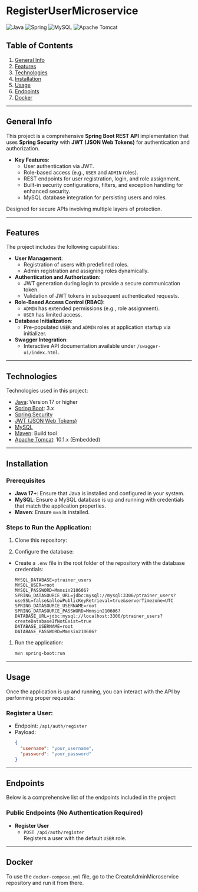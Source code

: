 # RegisterUserMicroservice

![Java](https://img.shields.io/badge/java-%23ED8B00.svg?style=for-the-badge&logo=openjdk&logoColor=white)
![Spring](https://img.shields.io/badge/spring-%236DB33F.svg?style=for-the-badge&logo=spring&logoColor=white)
![MySQL](https://img.shields.io/badge/mysql-4479A1.svg?style=for-the-badge&logo=mysql&logoColor=white)
![Apache Tomcat](https://img.shields.io/badge/apache%20tomcat-%23F8DC75.svg?style=for-the-badge&logo=apache-tomcat&logoColor=black)

## Table of Contents
1. [General Info](#general-info)
2. [Features](#features)
3. [Technologies](#technologies)
4. [Installation](#installation)
5. [Usage](#usage)
6. [Endpoints](#endpoints)
7. [Docker](#docker)

---

## General Info
This project is a comprehensive **Spring Boot REST API** implementation that uses **Spring Security** with **JWT (JSON Web Tokens)** for authentication and authorization.

- **Key Features**:
  - User authentication via JWT.
  - Role-based access (e.g., `USER` and `ADMIN` roles).
  - REST endpoints for user registration, login, and role assignment.
  - Built-in security configurations, filters, and exception handling for enhanced security.
  - MySQL database integration for persisting users and roles.

Designed for secure APIs involving multiple layers of protection.

---

## Features
The project includes the following capabilities:
- **User Management**:
  - Registration of users with predefined roles.
  - Admin registration and assigning roles dynamically.
- **Authentication and Authorization**:
  - JWT generation during login to provide a secure communication token.
  - Validation of JWT tokens in subsequent authenticated requests.
- **Role-Based Access Control (RBAC)**:
  - `ADMIN` has extended permissions (e.g., role assignment).
  - `USER` has limited access.
- **Database Initialization**:
  - Pre-populated `USER` and `ADMIN` roles at application startup via initializer.
- **Swagger Integration**:
  - Interactive API documentation available under `/swagger-ui/index.html`.

---

## Technologies
Technologies used in this project:
- [Java](https://www.oracle.com/java/): Version 17 or higher
- [Spring Boot](https://spring.io/projects/spring-boot): 3.x
- [Spring Security](https://spring.io/guides/gs/securing-web/)
- [JWT (JSON Web Tokens)](https://jwt.io/)
- [MySQL](https://www.mysql.com/)
- [Maven](https://maven.apache.org/): Build tool
- [Apache Tomcat](https://tomcat.apache.org/): 10.1.x (Embedded)

---

## Installation
### Prerequisites
- **Java 17+**: Ensure that Java is installed and configured in your system.
- **MySQL**: Ensure a MySQL database is up and running with credentials that match the application properties.
- **Maven**: Ensure `mvn` is installed.

### Steps to Run the Application:
1. Clone this repository:


2. Configure the database:
- Create a `.env` file in the root folder of the repository with the database credentials:
  ```properties 
  MYSQL_DATABASE=ptrainer_users
  MYSQL_USER=root
  MYSQL_PASSWORD=Mmnsin210606?
  SPRING_DATASOURCE_URL=jdbc:mysql://mysql:3306/ptrainer_users?useSSL=false&allowPublicKeyRetrieval=true&serverTimezone=UTC
  SPRING_DATASOURCE_USERNAME=root
  SPRING_DATASOURCE_PASSWORD=Mmnsin210606?
  DATABASE_URL=jdbc:mysql://localhost:3306/ptrainer_users?createDatabaseIfNotExist=true
  DATABASE_USERNAME=root
  DATABASE_PASSWORD=Mmnsin210606?
  ```

1. Run the application:
   ```bash
   mvn spring-boot:run
   ```

---

## Usage
Once the application is up and running, you can interact with the API by performing proper requests:

### Register a User:
- Endpoint: `/api/auth/register`
- Payload:
  ```json
  {
    "username": "your_username",
    "password": "your_password"
  }
  ```

---

## Endpoints
Below is a comprehensive list of the endpoints included in the project:

### Public Endpoints (No Authentication Required)
- **Register User**
  - `POST /api/auth/register`  
    Registers a user with the default `USER` role.

---

## Docker

To use the `docker-compose.yml` file, go to the CreateAdminMicroservice repository and run it from there.
